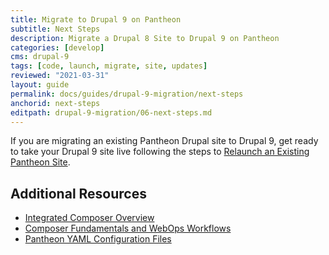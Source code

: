 ```yaml
---
title: Migrate to Drupal 9 on Pantheon
subtitle: Next Steps
description: Migrate a Drupal 8 Site to Drupal 9 on Pantheon
categories: [develop]
cms: drupal-9
tags: [code, launch, migrate, site, updates]
reviewed: "2021-03-31"
layout: guide
permalink: docs/guides/drupal-9-migration/next-steps
anchorid: next-steps
editpath: drupal-9-migration/06-next-steps.md
---
```


If you are migrating an existing Pantheon Drupal site to Drupal 9, get ready to take your Drupal 9 site live following the steps to [Relaunch an Existing Pantheon Site](/relaunch).

## Additional Resources

- [Integrated Composer Overview](/integrated-composer)
- [Composer Fundamentals and WebOps Workflows](/composer)
- [Pantheon YAML Configuration Files](/pantheon-yml)



